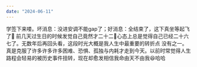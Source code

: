 ```yaml
---
date: "2024-06-11"
---
```

学签下来喽。坏消息：没进安调不能gap了；好消息：全结束了，这下真坐等起飞了🥺 前几天过生日的时候发觉自己竟然才二十二🤣心态上总是觉得自己已经二十六七了。无数年后再回头看，这段时光大概是我人生中最重要的转折点 没有之一。真是克服了许多许多许多困难、恐惧、孤独与内耗才走到今天。以前时常觉得人生路程会轻易的被历史事件扭转，现在却愈发相信我命由天不由我😆哈哈
